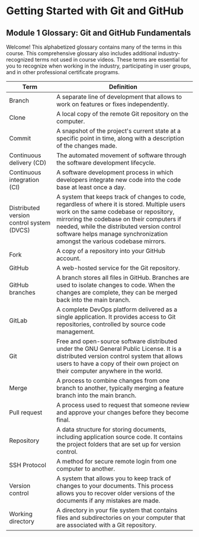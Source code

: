 # Getting Started with Git and GitHub
## Module 1 Glossary: Git and GitHub Fundamentals

Welcome! This alphabetized glossary contains many of the terms in this course. This comprehensive glossary also includes additional industry-recognized terms not used in course videos. These terms are essential for you to recognize when working in the industry, participating in user groups, and in other professional certificate programs.



| Term |	Definition |
|------|-------------|
| Branch| A separate line of development that allows to work on features or fixes independently.|
| Clone|	A local copy of the remote Git repository on the computer.|
| Commit|	A snapshot of the project's current state at a specific point in time, along with a description of the changes made.|
| Continuous delivery (CD)|	The automated movement of software through the software development lifecycle.|
| Continuous integration (CI)|	A software development process in which developers integrate new code into the code base at least once a day.|
| Distributed version control system (DVCS)|	A system that keeps track of changes to code, regardless of where it is stored. Multiple users work on the same codebase or repository, mirroring the codebase on their computers if needed, while the distributed version control software helps manage synchronization amongst the various codebase mirrors.|
| Fork|	A copy of a repository into your GitHub account.|
| GitHub|	A web-hosted service for the Git repository.|
| GitHub branches|	A branch stores all files in GitHub. Branches are used to isolate changes to code. When the changes are complete, they can be merged back into the main branch.|
| GitLab|	A complete DevOps platform delivered as a single application. It provides access to Git repositories, controlled by source code management.|
| Git|	Free and open-source software distributed under the GNU General Public License. It is a distributed version control system that allows users to have a copy of their own project on their computer anywhere in the world.|
| Merge	|A process to combine changes from one branch to another, typically merging a feature branch into the main branch.|
| Pull request|	A process used to request that someone review and approve your changes before they become final.|
| Repository|	A data structure for storing documents, including application source code. It contains the project folders that are set up for version control.|
| SSH Protocol|	A method for secure remote login from one computer to another.|
| Version control|	A system that allows you to keep track of changes to your documents. This process allows you to recover older versions of the documents if any mistakes are made.|
| Working directory|	A directory in your file system that contains files and subdirectories on your computer that are associated with a Git repository.|
